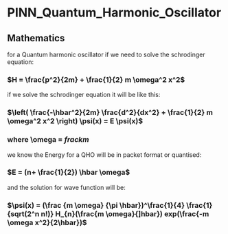 # PINN_Quantum_Harmonic_Oscillator
## Mathematics
for a Quantum harmonic oscillator if we need to solve the schrodinger equation:

### $H = \frac{p^2}{2m} + \frac{1}{2} m \omega^2 x^2$

if we solve the schrodinger equation it will be like this:

### $\left( \frac{-\hbar^2}{2m} \frac{d^2}{dx^2} + \frac{1}{2} m \omega^2 x^2 \right) \psi(x) = E \psi(x)$

### where \omega =  $frac{k}{m}$

we know the Energy for a QHO will be in packet format or quantised:
### $E = (n+ \frac{1}{2}) \hbar \omega$

and the solution for wave function will be:
### $\psi(x) = (\frac {m \omega} {\pi \hbar})^\frac{1}{4} \frac{1}{sqrt(2^n n!)} H_{n}(\frac{m \omega}{]hbar}) exp(\frac{-m \omega x^2}{2\hbar})$

